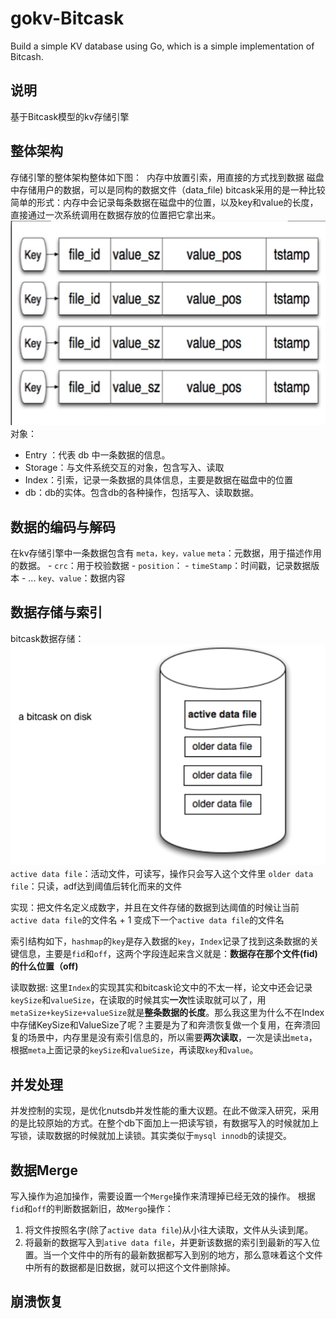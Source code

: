 # gokv-Bitcask
Build a simple KV database using Go, which is a simple implementation of Bitcash.

## 说明
基于Bitcask模型的kv存储引擎
## 整体架构
存储引擎的整体架构整体如下图：
![]()
内存中放置引索，用直接的方式找到数据
磁盘中存储用户的数据，可以是同构的数据文件（data_file)
bitcask采用的是一种比较简单的形式：内存中会记录每条数据在磁盘中的位置，以及key和value的长度，直接通过一次系统调用在数据存放的位置把它拿出来。
![](assets/17228511881597.jpg)
对象：
- Entry ：代表 db 中一条数据的信息。
- Storage：与文件系统交互的对象，包含写入、读取
- Index：引索，记录一条数据的具体信息，主要是数据在磁盘中的位置
- db：db的实体。包含db的各种操作，包括写入、读取数据。
## 数据的编码与解码
在kv存储引擎中一条数据包含有 `meta，key，value`
`meta`：元数据，用于描述作用的数据。
    - `crc`：用于校验数据
    - `position`：
    - `timeStamp`：时间戳，记录数据版本
    - ...
`key、value`：数据内容

## 数据存储与索引
bitcask数据存储：
![](assets/17228512689253.jpg)
`active data file`：活动文件，可读写，操作只会写入这个文件里
`older data file`：只读，adf达到阈值后转化而来的文件

实现：把文件名定义成数字，并且在文件存储的数据到达阈值的时候让当前`active data file`的文件名 + 1 变成下一个`active data file`的文件名



索引结构如下，`hashmap`的`key`是存入数据的`key`，`Index`记录了找到这条数据的关键信息，主要是`fid`和`off`，这两个字段连起来含义就是：**数据存在那个文件(fid)的什么位置（off)**


读取数据:
这里`Index`的实现其实和bitcask论文中的不太一样，论文中还会记录`keySize`和`valueSize`，在读取的时候其实**一次**性读取就可以了，用`metaSize+keySize+valueSize`就是**整条数据的长度**。那么我这里为什么不在Index中存储KeySize和ValueSize了呢？主要是为了和奔溃恢复做一个复用，在奔溃回复的场景中，内存里是没有索引信息的，所以需要**两次读取**，一次是读出`meta`，根据`meta`上面记录的`keySize`和`valueSize`，再读取`key`和`value`。

## 并发处理
并发控制的实现，是优化nutsdb并发性能的重大议题。在此不做深入研究，采用的是比较原始的方式。在整个db下面加上一把读写锁，有数据写入的时候就加上写锁，读取数据的时候就加上读锁。其实类似于`mysql innodb`的读提交。

## 数据Merge
写入操作为追加操作，需要设置一个`Merge`操作来清理掉已经无效的操作。
根据`fid`和`off`的判断数据新旧，故`Mergo`操作：
1. 将文件按照名字(除了`active data file`)从小往大读取，文件从头读到尾。
2. 将最新的数据写入到`ative data file`，并更新该数据的索引到最新的写入位置。当一个文件中的所有的最新数据都写入到别的地方，那么意味着这个文件中所有的数据都是旧数据，就可以把这个文件删除掉。

## 崩溃恢复
